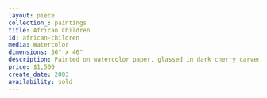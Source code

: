 ```yaml
---
layout: piece
collection_: paintings
title: African Children
id: african-children
media: Watercolor
dimensions: 36" x 46"
description: Painted on watercolor paper, glassed in dark cherry carved frame.
price: $1,500
create_date: 2003
availability: sold
---
```

